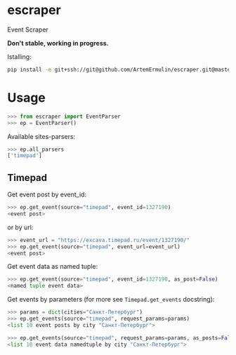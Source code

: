 # escraper
Event Scraper

**Don't stable, working in progress.**

Istalling:
```bash
pip install -e git+ssh://git@github.com/ArtemErmulin/escraper.git@master#egg=escraper
```

# Usage
```python
>>> from escraper import EventParser
>>> ep = EventParser()
```
Available sites-parsers:
```python
>>> ep.all_parsers
['timepad']
```
## Timepad
Get event post by event_id:
```python
>>> ep.get_event(source="timepad", event_id=1327190)
<event post>
```

or by url:
```python
>>> event_url = "https://excava.timepad.ru/event/1327190/"
>>> ep.get_event(source="timepad", event_url=event_url)
<event post>
```

Get event data as named tuple:
```python
>>> ep.get_event(source="timepad", event_id=1327190, as_post=False)
<named tuple event data>
```

Get events by parameters (for more see `Timepad.get_events` docstring):
```python
>>> params = dict(cities="Санкт-Петербург")
>>> ep.get_events(source="timepad", request_params=params)
<list 10 event posts by city "Санкт-Петербург">
```
```python
>>> ep.get_events(source="timepad", request_params=params, as_posts=False)
<list 10 event data namedtuple by city "Санкт-Петербург">
```

